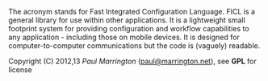 The acronym stands for Fast Integrated Configuration Language. FICL is a general library for use within other applications. It is a lightweight small footprint system for providing configuration and workflow capabilities to any application - including those on mobile devices. It is designed for computer-to-computer communications but the code is (vaguely) readable.

Copyright (C) 2012,13 *Paul Marrington* (paul@marrington.net), see **GPL** for license